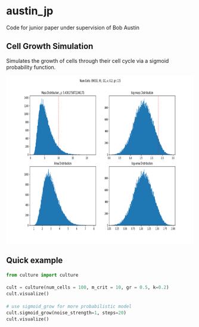 # austin_jp
Code for junior paper under supervision of Bob Austin

## Cell Growth Simulation
Simulates the growth of cells through their cell cycle via a sigmoid probability function. 
<p align="center">
    <img width="600" height="450" src="assets\100cells_lognormal.png"
</p>

## Quick example
```python
from culture import culture 

cult = culture(num_cells = 100, m_crit = 10, gr = 0.5, k=0.2)
cult.visualize()

# use sigmoid_grow for more probabilistic model
cult.sigmoid_grow(noise_strength=1, steps=20)  
cult.visualize()
```